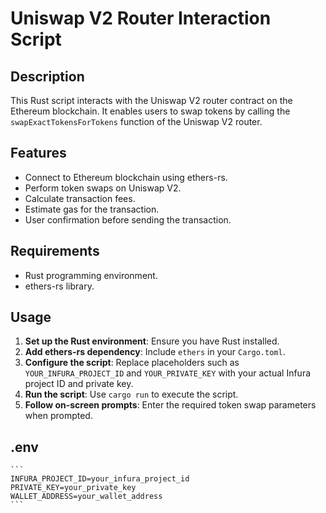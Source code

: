 # Uniswap V2 Router Interaction Script

## Description
This Rust script interacts with the Uniswap V2 router contract on the Ethereum blockchain. It enables users to swap tokens by calling the `swapExactTokensForTokens` function of the Uniswap V2 router.

## Features
- Connect to Ethereum blockchain using ethers-rs.
- Perform token swaps on Uniswap V2.
- Calculate transaction fees.
- Estimate gas for the transaction.
- User confirmation before sending the transaction.

## Requirements
- Rust programming environment.
- ethers-rs library.

## Usage
1. **Set up the Rust environment**: Ensure you have Rust installed.
2. **Add ethers-rs dependency**: Include `ethers` in your `Cargo.toml`.
3. **Configure the script**: Replace placeholders such as `YOUR_INFURA_PROJECT_ID` and `YOUR_PRIVATE_KEY` with your actual Infura project ID and private key.
4. **Run the script**: Use `cargo run` to execute the script.
5. **Follow on-screen prompts**: Enter the required token swap parameters when prompted.


## .env

    ```
    INFURA_PROJECT_ID=your_infura_project_id
    PRIVATE_KEY=your_private_key
    WALLET_ADDRESS=your_wallet_address
    ```